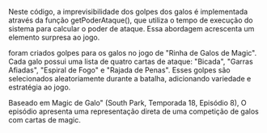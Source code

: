 
Neste código, a imprevisibilidade dos golpes dos galos é implementada através da função getPoderAtaque(), que utiliza o tempo de execução do sistema para calcular o poder de ataque. Essa abordagem acrescenta um elemento surpresa ao jogo.

foram criados golpes para os galos no jogo de "Rinha de Galos de Magic". Cada galo possui uma lista de quatro cartas de ataque: "Bicada", "Garras Afiadas", "Espiral de Fogo" e "Rajada de Penas". Esses golpes são selecionados aleatoriamente durante a batalha, adicionando variedade e estratégia ao jogo. 

Baseado em Magic de Galo" (South Park, Temporada 18, Episódio 8), O episódio apresenta uma representação direta de uma competição de galos com cartas de magic.
